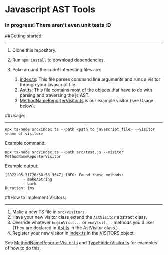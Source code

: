 # Javascript AST Tools

### In progress! There aren't even unit tests :D

##Getting started:
___
1. Clone this repository.

2. Run `npm install` to download dependencies.

3. Poke around the code! Interesting files are:
   1. [index.ts](src/index.ts): This file parses command line arguments and runs a visitor through your javascript file.
   2. [Ast.ts](src/Ast.ts): This file contains most of the objects that have to do with parsing and traversing the js AST.
   3. [MethodNameReporterVisitor.ts](src/visitors/MethodNameReporterVisitor.ts) is our example visitor (see Usage below).

##Usage:
___
`npx ts-node src/index.ts --path <path to javascript file> --visitor <name of visitor>`

Example command: 

`npx ts-node src/index.ts --path src/test.js --visitor MethodNameReporterVisitor`

Example output:

```text
[2022-05-31T20:50:56.354Z] INFO: Found these methods: 
        - makeAString
        - bark
Duration: 1ms
```

##How to Implement Visitors:
___
1. Make a new TS file in `src/visitors`
2. Have your new visitor class extend the `AstVisitor` abstract class.
3. Override whatever `beginVisit...` or `endVisit...` methods you'd like! (They are declared in [Ast.ts](src/Ast.ts) in the AstVisitor class.)
4. Register your new visitor in [index.ts](src/index.ts) in the VISITORS object.

See [MethodNameReporterVisitor.ts](src/visitors/MethodNameReporterVisitor.ts) and [TypeFinderVisitor.ts](src/visitors/TypeFinderVisitor.ts) for examples of how to do this.
